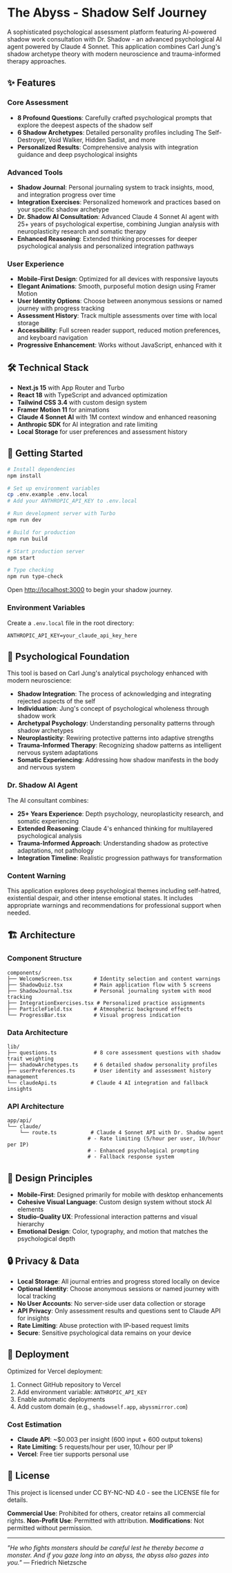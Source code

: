 # The Abyss - Shadow Self Journey

A sophisticated psychological assessment platform featuring AI-powered shadow work consultation with Dr. Shadow - an advanced psychological AI agent powered by Claude 4 Sonnet. This application combines Carl Jung's shadow archetype theory with modern neuroscience and trauma-informed therapy approaches.

## ✨ Features

### Core Assessment
- **8 Profound Questions**: Carefully crafted psychological prompts that explore the deepest aspects of the shadow self
- **6 Shadow Archetypes**: Detailed personality profiles including The Self-Destroyer, Void Walker, Hidden Sadist, and more
- **Personalized Results**: Comprehensive analysis with integration guidance and deep psychological insights

### Advanced Tools
- **Shadow Journal**: Personal journaling system to track insights, mood, and integration progress over time
- **Integration Exercises**: Personalized homework and practices based on your specific shadow archetype
- **Dr. Shadow AI Consultation**: Advanced Claude 4 Sonnet AI agent with 25+ years of psychological expertise, combining Jungian analysis with neuroplasticity research and somatic therapy
- **Enhanced Reasoning**: Extended thinking processes for deeper psychological analysis and personalized integration pathways

### User Experience
- **Mobile-First Design**: Optimized for all devices with responsive layouts
- **Elegant Animations**: Smooth, purposeful motion design using Framer Motion
- **User Identity Options**: Choose between anonymous sessions or named journey with progress tracking
- **Assessment History**: Track multiple assessments over time with local storage
- **Accessibility**: Full screen reader support, reduced motion preferences, and keyboard navigation
- **Progressive Enhancement**: Works without JavaScript, enhanced with it

## 🛠 Technical Stack

- **Next.js 15** with App Router and Turbo
- **React 18** with TypeScript and advanced optimization
- **Tailwind CSS 3.4** with custom design system
- **Framer Motion 11** for animations
- **Claude 4 Sonnet AI** with 1M context window and enhanced reasoning
- **Anthropic SDK** for AI integration and rate limiting
- **Local Storage** for user preferences and assessment history

## 🚀 Getting Started

```bash
# Install dependencies
npm install

# Set up environment variables
cp .env.example .env.local
# Add your ANTHROPIC_API_KEY to .env.local

# Run development server with Turbo
npm run dev

# Build for production
npm run build

# Start production server
npm start

# Type checking
npm run type-check
```

Open [http://localhost:3000](http://localhost:3000) to begin your shadow journey.

### Environment Variables

Create a `.env.local` file in the root directory:

```env
ANTHROPIC_API_KEY=your_claude_api_key_here
```

## 🧠 Psychological Foundation

This tool is based on Carl Jung's analytical psychology enhanced with modern neuroscience:
- **Shadow Integration**: The process of acknowledging and integrating rejected aspects of the self
- **Individuation**: Jung's concept of psychological wholeness through shadow work
- **Archetypal Psychology**: Understanding personality patterns through shadow archetypes
- **Neuroplasticity**: Rewiring protective patterns into adaptive strengths
- **Trauma-Informed Therapy**: Recognizing shadow patterns as intelligent nervous system adaptations
- **Somatic Experiencing**: Addressing how shadow manifests in the body and nervous system

### Dr. Shadow AI Agent
The AI consultant combines:
- **25+ Years Experience**: Depth psychology, neuroplasticity research, and somatic experiencing
- **Extended Reasoning**: Claude 4's enhanced thinking for multilayered psychological analysis
- **Trauma-Informed Approach**: Understanding shadow as protective adaptations, not pathology
- **Integration Timeline**: Realistic progression pathways for transformation

### Content Warning
This application explores deep psychological themes including self-hatred, existential despair, and other intense emotional states. It includes appropriate warnings and recommendations for professional support when needed.

## 🏗 Architecture

### Component Structure
```
components/
├── WelcomeScreen.tsx       # Identity selection and content warnings
├── ShadowQuiz.tsx          # Main application flow with 5 screens
├── ShadowJournal.tsx       # Personal journaling system with mood tracking
├── IntegrationExercises.tsx # Personalized practice assignments
├── ParticleField.tsx       # Atmospheric background effects
└── ProgressBar.tsx         # Visual progress indication
```

### Data Architecture
```
lib/
├── questions.ts            # 8 core assessment questions with shadow trait weighting
├── shadowArchetypes.ts     # 6 detailed shadow personality profiles
├── userPreferences.ts      # User identity and assessment history management
└── claudeApi.ts           # Claude 4 AI integration and fallback insights
```

### API Architecture
```
app/api/
└── claude/
    └── route.ts           # Claude 4 Sonnet API with Dr. Shadow agent
                          # - Rate limiting (5/hour per user, 10/hour per IP)
                          # - Enhanced psychological prompting
                          # - Fallback response system
```

## 📱 Design Principles

- **Mobile-First**: Designed primarily for mobile with desktop enhancements
- **Cohesive Visual Language**: Custom design system without stock AI elements
- **Studio-Quality UX**: Professional interaction patterns and visual hierarchy
- **Emotional Design**: Color, typography, and motion that matches the psychological depth

## 🔒 Privacy & Data

- **Local Storage**: All journal entries and progress stored locally on device
- **Optional Identity**: Choose anonymous sessions or named journey with local tracking
- **No User Accounts**: No server-side user data collection or storage
- **API Privacy**: Only assessment results and questions sent to Claude API for insights
- **Rate Limiting**: Abuse protection with IP-based request limits
- **Secure**: Sensitive psychological data remains on your device

## 🚀 Deployment

Optimized for Vercel deployment:
1. Connect GitHub repository to Vercel
2. Add environment variable: `ANTHROPIC_API_KEY`
3. Enable automatic deployments
4. Add custom domain (e.g., `shadowself.app`, `abyssmirror.com`)

### Cost Estimation
- **Claude API**: ~$0.003 per insight (600 input + 600 output tokens)
- **Rate Limiting**: 5 requests/hour per user, 10/hour per IP
- **Vercel**: Free tier supports personal use

## 📄 License

This project is licensed under CC BY-NC-ND 4.0 - see the LICENSE file for details.

**Commercial Use**: Prohibited for others, creator retains all commercial rights.
**Non-Profit Use**: Permitted with attribution.
**Modifications**: Not permitted without permission.

---

*"He who fights monsters should be careful lest he thereby become a monster. And if you gaze long into an abyss, the abyss also gazes into you."* — Friedrich Nietzsche